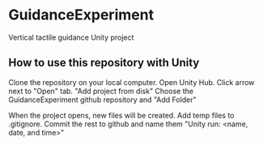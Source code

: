 # GuidanceExperiment
Vertical tactile guidance Unity project

## How to use this repository with Unity 
Clone the repository on your local computer.
Open Unity Hub.
Click arrow next to "Open" tab.
"Add project from disk"
Choose the GuidanceExperiment github repository and "Add Folder"

When the project opens, new files will be created. Add temp files to .gitignore. Commit the rest to github and name them "Unity run: <name, date, and time>"
